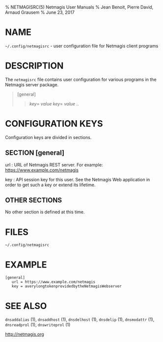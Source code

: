 % NETMAGISRC(5) Netmagis User Manuals
% Jean Benoit, Pierre David, Arnaud Grausem
% June 23, 2017

# NAME

`~/.config/netmagisrc` - user configuration file for Netmagis client programs


# DESCRIPTION

The `netmagisrc` file contains user configuration for various programs in
the Netmagis server package.

> [general]
>>   _key_= _value_
>>   _key_= _value_
>>   ..


# CONFIGURATION KEYS

Configuration keys are divided in sections.

## SECTION [general]

url
  : URL of Netmagis REST server. For example:
    https://www.example.com/netmagis

key
  : API session key for this user. See the Netmagis Web application
    in order to get such a key or extend its lifetime.


## OTHER SECTIONS

No other section is defined at this time.

# FILES

`~/.config/netmagisrc`


# EXAMPLE

```
[general]
   url = https://www.example.com/netmagis
   key = averylongtokenprovidedbytheNetmagisWebserver
```


# SEE ALSO

`dnsaddalias` (1),
`dnsaddhost` (1),
`dnsdelhost` (1),
`dnsdelip` (1),
`dnsmodattr` (1),
`dnsreadprol` (1),
`dnswriteprol` (1)

<http://netmagis.org>
